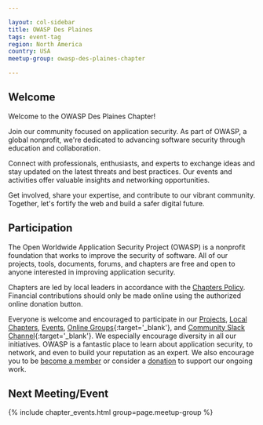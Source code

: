 ```yaml
---

layout: col-sidebar
title: OWASP Des Plaines
tags: event-tag
region: North America
country: USA
meetup-group: owasp-des-plaines-chapter

---
```


## Welcome
Welcome to the OWASP Des Plaines Chapter!

Join our community focused on application security. As part of OWASP, a global nonprofit, we're dedicated to advancing software security through education and collaboration.

Connect with professionals, enthusiasts, and experts to exchange ideas and stay updated on the latest threats and best practices. Our events and activities offer valuable insights and networking opportunities.

Get involved, share your expertise, and contribute to our vibrant community. Together, let's fortify the web and build a safer digital future.

## Participation
The Open Worldwide Application Security Project (OWASP) is a nonprofit foundation that works to improve the security of software. All of our projects, tools, documents, forums, and chapters are free and open to anyone interested in improving application security. 

Chapters are led by local leaders in accordance with the [Chapters Policy](/www-policy/operational/chapters). Financial contributions should only be made online using the authorized online donation button. 

Everyone is welcome and encouraged to participate in our [Projects](/projects/), [Local Chapters](/chapters/), [Events](/events/), [Online Groups](https://groups.google.com/a/owasp.com/){:target='_blank'}, and [Community Slack Channel](https://owasp.slack.com/){:target='_blank'}. We especially encourage diversity in all our initiatives. OWASP is a fantastic place to learn about application security, to network, and even to build your reputation as an expert. We also encourage you to be [become a member](/membership/) or consider a [donation](/donate/) to support our ongoing work.

Next Meeting/Event <!-- You should keep this section as it will populate your meetup events -->
---------------------
{% include chapter_events.html group=page.meetup-group %}

